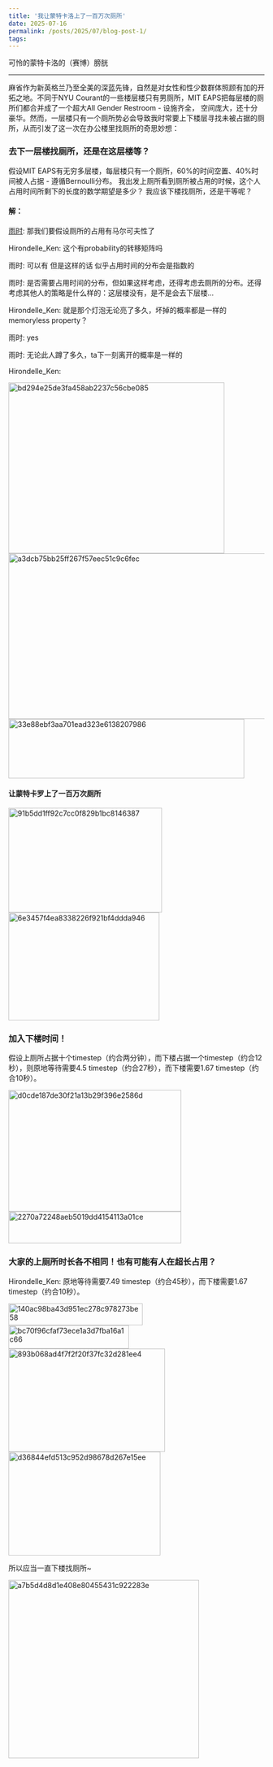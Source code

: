 ```yaml
---
title: '我让蒙特卡洛上了一百万次厕所'
date: 2025-07-16
permalink: /posts/2025/07/blog-post-1/
tags:
---
```

可怜的蒙特卡洛的（赛博）膀胱

---

麻省作为新英格兰乃至全美的深蓝先锋，自然是对女性和性少数群体照顾有加的开拓之地。不同于NYU Courant的一些楼层楼只有男厕所，MIT EAPS把每层楼的厕所们都合并成了一个超大All Gender Restroom - 设施齐全，
空间庞大，还十分豪华。然而，一层楼只有一个厕所势必会导致我时常要上下楼层寻找未被占据的厕所，从而引发了这一次在办公楼里找厕所的奇思妙想：

### 去下一层楼找厕所，还是在这层楼等？
假设MIT EAPS有无穷多层楼，每层楼只有一个厕所，60%的时间空置、40%时间被人占据 - 遵循Bernoulli分布。
我出发上厕所看到厕所被占用的时候，这个人占用时间所剩下的长度的数学期望是多少？
我应该下楼找厕所，还是干等呢？

#### 解：
[雨时](https://www.linkedin.com/in/yushi-xia-9720402ab):
那我们要假设厕所的占用有马尔可夫性了

Hirondelle_Ken:
这个有probability的转移矩阵吗

雨时:
可以有 但是这样的话 似乎占用时间的分布会是指数的

雨时:
是否需要占用时间的分布，但如果这样考虑，还得考虑去厕所的分布。还得考虑其他人的策略是什么样的：这层楼没有，是不是会去下层楼...

Hirondelle_Ken:
就是那个灯泡无论亮了多久，坏掉的概率都是一样的memoryless property？

雨时:
yes

雨时:
无论此人蹲了多久，ta下一刻离开的概率是一样的

Hirondelle_Ken:

<img width="425" height="336" alt="bd294e25de3fa458ab2237c56cbe085" src="https://github.com/user-attachments/assets/6e6a17e0-a5a0-4970-ac52-27e28c3a8cee" />

<img width="538" height="326" alt="a3dcb75bb25ff267f57eec51c9c6fec" src="https://github.com/user-attachments/assets/8a28c3f3-a135-4502-a062-6ac80c19e4f4" />

<img width="464" height="117" alt="33e88ebf3aa701ead323e6138207986" src="https://github.com/user-attachments/assets/2672a843-ce7f-4b0e-bf47-7edc9b107790" />


#### 让蒙特卡罗上了一百万次厕所

<img width="302" height="206" alt="91b5dd1ff92c7cc0f829b1bc8146387" src="https://github.com/user-attachments/assets/637b2a27-d3b4-4aad-ac6a-52c640408705" />

<img width="297" height="212" alt="6e3457f4ea8338226f921bf4ddda946" src="https://github.com/user-attachments/assets/96172c89-3c3c-4115-abcc-1a0d4bca55f3" />


### 加入下楼时间！
假设上厕所占据十个timestep（约合两分钟），而下楼占据一个timestep（约合12秒），则原地等待需要4.5 timestep（约合27秒），而下楼需要1.67 timestep（约合10秒）。

<img width="340" height="239" alt="d0cde187de30f21a13b29f396e2586d" src="https://github.com/user-attachments/assets/0986194c-bd1d-4fd5-a1fd-d8193cf0ac9f" />

<img width="340" height="63" alt="2270a72248aeb5019dd4154113a01ce" src="https://github.com/user-attachments/assets/2200dae6-b0ea-4eb0-86e3-021566d0f662" />


### 大家的上厕所时长各不相同！也有可能有人在超长占用？
Hirondelle_Ken:
原地等待需要7.49 timestep（约合45秒），而下楼需要1.67 timestep（约合10秒）。

<img width="264" height="43" alt="140ac98ba43d951ec278c978273be58" src="https://github.com/user-attachments/assets/70ec3cc0-19b3-431d-8b1a-b75d4fb68a98" />

<img width="237" height="46" alt="bc70f96cfaf73ece1a3d7fba16a1c66" src="https://github.com/user-attachments/assets/bd8058bd-3576-4b0e-9477-5cb30cec454b" />

<img width="308" height="203" alt="893b068ad4f7f2f20f37fc32d281ee4" src="https://github.com/user-attachments/assets/3b37278e-6d6d-4eec-8acb-35ebf4bfbf22" />

<img width="299" height="204" alt="d36844efd513c952d98678d267e15ee" src="https://github.com/user-attachments/assets/0627026d-1ade-480f-9eb8-593d039944ca" />

所以应当一直下楼找厕所~

<img width="375" height="351" alt="a7b5d4d8d1e408e80455431c922283e" src="https://github.com/user-attachments/assets/5584a8a3-e063-444f-a0ad-c546dc47e9b0" />








